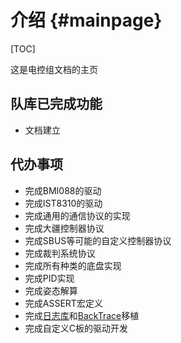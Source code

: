 # 介绍 {#mainpage}
[TOC]

这是电控组文档的主页

## 队库已完成功能
- 文档建立

## 代办事项
- 完成BMI088的驱动
- 完成IST8310的驱动
- 完成通用的通信协议的实现
- 完成大疆控制器协议
- 完成SBUS等可能的自定义控制器协议
- 完成裁判系统协议
- 完成所有种类的底盘实现
- 完成PID实现
- 完成姿态解算
- 完成ASSERT宏定义
- 完成[日志库](https://github.com/armink/EasyLogger)和[BackTrace](https://github.com/armink/CmBacktrace)移植
- 完成自定义C板的驱动开发

